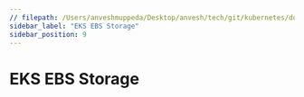 ```yaml
---
// filepath: /Users/anveshmuppeda/Desktop/anvesh/tech/git/kubernetes/docs/eks/010-eks-ebs-storage.md
sidebar_label: "EKS EBS Storage"
sidebar_position: 9
---  
```


# EKS EBS Storage
